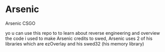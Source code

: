 # Arsenic
Arsenic CSGO

yo u can use this repo to to learn about reverse engineering and overview the code i used to make Arsenic
credits to swed, Arsenic uses 2 of his libraries which are ezOverlay and his swed32 (his memory library)
